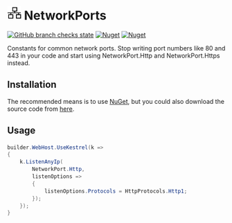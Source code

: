 # ![NetworkPorts](https://raw.githubusercontent.com/MarkCiliaVincenti/NetworkPorts/master/logo32.png) NetworkPorts
 [![GitHub branch checks state](https://img.shields.io/github/checks-status/MarkCiliaVincenti/NetworkPorts/master?label=build&logo=github&style=for-the-badge)](https://actions-badge.atrox.dev/MarkCiliaVincenti/NetworkPorts/goto?ref=master) [![Nuget](https://img.shields.io/nuget/v/NetworkPorts?label=NetworkPorts&logo=nuget&style=for-the-badge)](https://www.nuget.org/packages/NetworkPorts) [![Nuget](https://img.shields.io/nuget/dt/NetworkPorts?logo=nuget&style=for-the-badge)](https://www.nuget.org/packages/NetworkPorts)

Constants for common network ports. Stop writing port numbers like 80 and 443 in your code and start using NetworkPort.Http and NetworkPort.Https instead.

## Installation
The recommended means is to use [NuGet](https://www.nuget.org/packages/NetworkPorts), but you could also download the source code from [here](https://github.com/MarkCiliaVincenti/NetworkPorts/releases).

## Usage
```csharp
builder.WebHost.UseKestrel(k =>
{
    k.ListenAnyIp(
        NetworkPort.Http,
        listenOptions =>
        {
            listenOptions.Protocols = HttpProtocols.Http1;
        });
    });
}
```
